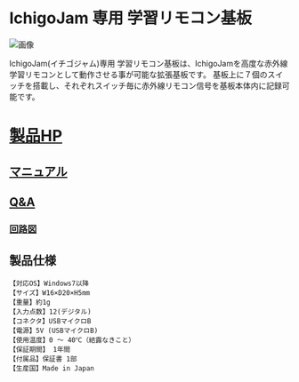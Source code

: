 # IchigoJam 専用 学習リモコン基板
![画像](https://bit-trade-one.co.jp/wp/wp-content/uploads/2018/10/53df7132ad493040993cafe5b067c46c.png)

IchigoJam(イチゴジャム)専用 学習リモコン基板は、IchigoJamを高度な赤外線学習リモコンとして動作させる事が可能な拡張基板です。
基板上に７個のスイッチを搭載し、それぞれスイッチ毎に赤外線リモコン信号を基板本体内に記録可能です。

<!--
改行する場合、文末に半角スペース2個を置く

リンクの貼り方
[リンクになる文章](URL)
exp.
[Google](https://www.google.co.jp/)

画像の貼り方
![画像が読めない時に表示されるテキスト](画像のURL)
exp.
![bit-trade-one](https://bit-trade-one.co.jp/wp/wp-content/uploads/tcd-w/logo.png)
※先頭の"!"を忘れないこと


見出しの付け方

# 見出し1

## 見出し1-1

###　見出し1-2

# 見出し2

"#"を増やすと下位の見出しになる


-->


<!--
以下のURL内の"-ADXXXXX-Template"をリポジトリ名/ファイル名に変更 

製品によって無い情報(ライブラリへのリンクなど)は削除すること

ソフトの使い方、ライブラリの使い方などがWordなどである場合は、
各情報フォルダにMarkdown形式に起こし"Readme.md"という名前で保存すること
-->

# [製品HP](https://bit-trade-one.co.jp/adicgir/) 

## [マニュアル](https://github.com/bit-trade-one/-ADXXXXX-Template/raw/master/Manual)
<!--
## [アプリケーションソフト](https://github.com/bit-trade-one/-ADXXXXX-Template/raw/master/App/)  

## [ファームウェア](https://github.com/bit-trade-one/-ADXXXXX-Template/raw/master/Firmware/)
-->
## [Q&A](https://github.com/bit-trade-one/-ADXXXXX-Template/blob/master/FAQ.md)
<!--
### [ライブラリ](https://github.com/bit-trade-one/-ADXXXXX-Template/raw/master/Library)  

### [サンプルコード](https://github.com/bit-trade-one/-ADXXXXX-Template/raw/master/Sample)  

### [アプリケーションソース](https://github.com/bit-trade-one/-ADXXXXX-Template/raw/master/App_source/)  

### [ファームウェアソース](https://github.com/bit-trade-one/-ADXXXXX-Template/raw/master/Firmware_source/)

### [基板図](https://github.com/bit-trade-one/-ADXXXXX-Template/blob/master/Dimensions/-ADXXXXX-Template-Dimensions.pdf)

### [部品表](https://github.com/bit-trade-one-ADXXXXX-Templateo/blob/master/Partslist/-ADXXXXX-Template-Partslist.md)

-->
### [回路図](https://github.com/bit-trade-one/-ADXXXXX-Templateo/blob/master/Schematics/-ADXXXXX-Template-Schematics.pdf)
<!--

## 作例

[BTO公式]()  
[Twitter作例1]()  
[Twitter作例2]()  
[ブログ作例1]()  
[ブログ作例1]()  

## 雑誌掲載情報

[ラズパイマガジンXX年Y月号]()  
[Pc Watch]()
-->
## 製品仕様
    【対応OS】Windows7以降
    【サイズ】W16×D20×H5mm
    【重量】約1g
    【入力点数】12(デジタル)
    【コネクタ】USBマイクロB
    【電源】5V (USBマイクロB)
    【使用温度】0 ～ 40℃（結露なきこと）
    【保証期間】 1年間
    【付属品】保証書 1部
    【生産国】Made in Japan
